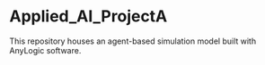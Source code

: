 # Applied_AI_ProjectA
This repository houses an agent-based simulation model built with AnyLogic software. 

